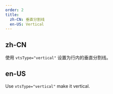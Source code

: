 ```yaml
---
order: 2
title:
  zh-CN: 垂直分割线
  en-US: Vertical
---
```


## zh-CN

使用 `vtsType="vertical"` 设置为行内的垂直分割线。

## en-US

Use `vtsType="vertical"` make it vertical.
